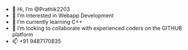 - 👋 Hi, I’m @Prathik2203
- 👀 I’m interested in Webapp Development
- 🌱 I’m currently learning C++
- 💞️ I’m looking to collaborate with experienced coders on the GITHUB platform
- 📫 +91 9487170835

<!---
Prathik2203/Prathik2203 is a ✨ special ✨ repository because its `README.md` (this file) appears on your GitHub profile.
You can click the Preview link to take a look at your changes.
--->
